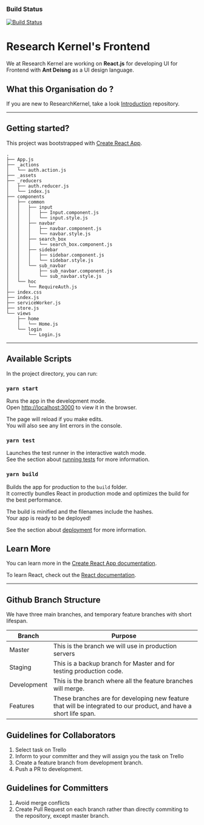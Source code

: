 ### Build Status
[![Build Status](https://travis-ci.org/ResearchKernel/frontend.png)](https://travis-ci.org/ResearchKernel/frontend)

# Research Kernel's Frontend

We at Research Kernel are working on **React.js** for developing UI for Frontend with **Ant Deisng** as a UI design language.  

##  What this Organisation do ?

If you are new to ResearchKernel, take a look [Introduction](https://github.com/ResearchKernel/Introduction) repository.

---

## Getting started?

This project was bootstrapped with [Create React App](https://github.com/facebook/create-react-app).
```
.
├── App.js
├── _actions
│   └── auth.action.js
├── _assets
├── _reducers
│   ├── auth.reducer.js
│   └── index.js
├── components
│   ├── common
│   │   ├── input
│   │   │   ├── Input.component.js
│   │   │   └── input.style.js
│   │   ├── navbar
│   │   │   ├── navbar.component.js
│   │   │   └── navbar.style.js
│   │   ├── search_box
│   │   │   └── search_box.component.js
│   │   ├── sidebar
│   │   │   ├── sidebar.component.js
│   │   │   └── sidebar.style.js
│   │   └── sub_navbar
│   │       ├── sub_navbar.component.js
│   │       └── sub_navbar.style.js
│   └── hoc
│       └── RequireAuth.js
├── index.css
├── index.js
├── serviceWorker.js
├── store.js
└── views
    ├── home
    │   └── Home.js
    └── login
        └── Login.js
```

---

## Available Scripts

In the project directory, you can run:

### `yarn start`

Runs the app in the development mode.<br>
Open [http://localhost:3000](http://localhost:3000) to view it in the browser.

The page will reload if you make edits.<br>
You will also see any lint errors in the console.

### `yarn test`

Launches the test runner in the interactive watch mode.<br>
See the section about [running tests](https://facebook.github.io/create-react-app/docs/running-tests) for more information.

### `yarn build`

Builds the app for production to the `build` folder.<br>
It correctly bundles React in production mode and optimizes the build for the best performance.

The build is minified and the filenames include the hashes.<br>
Your app is ready to be deployed!

See the section about [deployment](https://facebook.github.io/create-react-app/docs/deployment) for more information.

## Learn More

You can learn more in the [Create React App documentation](https://facebook.github.io/create-react-app/docs/getting-started).

To learn React, check out the [React documentation](https://reactjs.org/).

---


## Github Branch Structure  

We have three main branches, and temporary feature branches with short lifespan. 

Branch | Purpose
---------|----------
 Master | This is the branch we will use in production servers 
 Staging | This is a backup branch for Master and for testing production code.   
 Development | This is the branch where all the feature branches will merge.
 Features | These branches are for developing new feature that will be integrated to our product, and have a short life span.  


## Guidelines for Collaborators 

1. Select task on Trello 
2. Inform to your committer and they will assign you the task on Trello  
3. Create a feature branch from development branch.
4. Push a PR to development.

## Guidelines for Committers 

1. Avoid merge conflicts 
2. Create Pull Request on each branch rather than directly commiting to the repository, except master branch.






